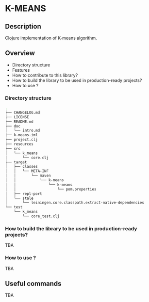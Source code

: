 # K-MEANS

## Description

Clojure implementation of K-means algorithm.

## Overview

* Directory structure
* Features
* How to contribute to this library? 
* How to build the library to be used in production-ready projects?
* How to use ?

### Directory structure 

```bash
.
├── CHANGELOG.md
├── LICENSE
├── README.md
├── doc
│   └── intro.md
├── k-means.iml
├── project.clj
├── resources
├── src
│   └── k_means
│       └── core.clj
├── target
│   ├── classes
│   │   └── META-INF
│   │       └── maven
│   │           └── k-means
│   │               └── k-means
│   │                   └── pom.properties
│   ├── repl-port
│   └── stale
│       └── leiningen.core.classpath.extract-native-dependencies
└── test
    └── k_means
        └── core_test.clj
```

### How to build the library to be used in production-ready projects?

TBA

### How to use ?

TBA

## Useful commands

TBA

